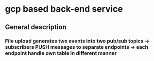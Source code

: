 # gcp based back-end service

## General description

### File upload generates two events into two pub/sub topics -> subscribers PUSH messages to separate endpoints -> each endpoint handle own table in different manner